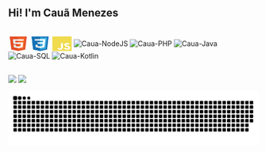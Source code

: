 ## Hi! I'm Cauã Menezes
  
  <div style="display: inline_block"><br>
    <img align="center" alt="Caua-HTML" height="30" width="40" src="https://raw.githubusercontent.com/devicons/devicon/master/icons/html5/html5-original.svg">
    <img align="center" alt="Caua-CSS" height="30" width="40" src="https://raw.githubusercontent.com/devicons/devicon/master/icons/css3/css3-original.svg">
    <img align="center" alt="Caua-Js" height="30" width="40" src="https://raw.githubusercontent.com/devicons/devicon/master/icons/javascript/javascript-plain.svg">
    <img align="center" alt="Caua-NodeJS" height="30" width="40" src="https://cdn.jsdelivr.net/gh/devicons/devicon/icons/nodejs/nodejs-plain-wordmark.svg" />
    <img align="center" alt="Caua-PHP" height="30" width="40" src="https://cdn.jsdelivr.net/gh/devicons/devicon/icons/php/php-original.svg" />
    <img align="center" alt="Caua-Java" height="30" width="40" src="https://cdn.jsdelivr.net/gh/devicons/devicon/icons/java/java-original.svg" />
    <img align="center" alt="Caua-SQL" height="30" width="40" src="https://cdn.jsdelivr.net/gh/devicons/devicon/icons/mysql/mysql-original.svg" />
    <img align="center" alt="Caua-Kotlin" height="30" width="40" src="https://cdn.jsdelivr.net/gh/devicons/devicon/icons/kotlin/kotlin-original.svg" />
  </div>
    
  ##
  
<div>
  <a href = "mailto:cauamenezes.07@gmail.com" target="_blank"><img src="https://img.shields.io/badge/-Gmail-%23333?style=for-the-badge&logo=gmail&logoColor=white"></a>
  <a href="https://www.linkedin.com/in/devcauã-menezes/" target="_blank"><img src="https://img.shields.io/badge/-LinkedIn-%230077B5?style=for-the-badge&logo=linkedin&logoColor=white"></a>
  
  ![Snake animation](https://github.com/cauamenezes/cauamenezes/blob/output/github-contribution-grid-snake.svg)
  
</div>
